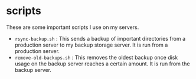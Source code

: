 # scripts
These are some important scripts I use on my servers.

  * `rsync-backup.sh` : This sends a backup of important directories from a production server to my backup storage server. It is run from a production server.
  * `remove-old-backups.sh` : This removes the oldest backup once disk usage on the backup server reaches a certain amount. It is run from the backup server.

